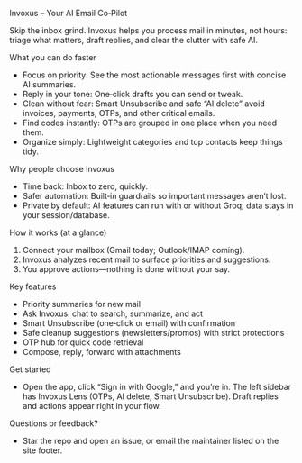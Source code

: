 Invoxus – Your AI Email Co‑Pilot

Skip the inbox grind. Invoxus helps you process mail in minutes, not hours: triage what matters, draft replies, and clear the clutter with safe AI.

What you can do faster
- Focus on priority: See the most actionable messages first with concise AI summaries.
- Reply in your tone: One‑click drafts you can send or tweak.
- Clean without fear: Smart Unsubscribe and safe “AI delete” avoid invoices, payments, OTPs, and other critical emails.
- Find codes instantly: OTPs are grouped in one place when you need them.
- Organize simply: Lightweight categories and top contacts keep things tidy.

Why people choose Invoxus
- Time back: Inbox to zero, quickly.
- Safer automation: Built‑in guardrails so important messages aren’t lost.
- Private by default: AI features can run with or without Groq; data stays in your session/database.

How it works (at a glance)
1) Connect your mailbox (Gmail today; Outlook/IMAP coming).
2) Invoxus analyzes recent mail to surface priorities and suggestions.
3) You approve actions—nothing is done without your say.

Key features
- Priority summaries for new mail
- Ask Invoxus: chat to search, summarize, and act
- Smart Unsubscribe (one‑click or email) with confirmation
- Safe cleanup suggestions (newsletters/promos) with strict protections
- OTP hub for quick code retrieval
- Compose, reply, forward with attachments


Get started
- Open the app, click “Sign in with Google,” and you’re in. The left sidebar has Invoxus Lens (OTPs, AI delete, Smart Unsubscribe). Draft replies and actions appear right in your flow.

Questions or feedback?
- Star the repo and open an issue, or email the maintainer listed on the site footer.


